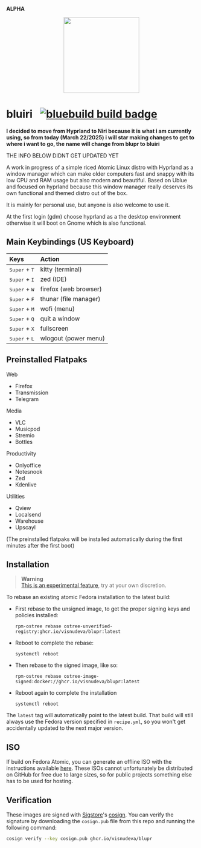 **ALPHA**
<p align="center">
  <a href="https://github.com/visnudeva/bluiri">
    <img src="https://github.com/visnudeva/blupr/blob/main/bluiri1.png" width=200 />
  </a>
</p>

# bluiri &nbsp; [![bluebuild build badge](https://github.com/visnudeva/blupr/actions/workflows/build.yml/badge.svg)](https://github.com/visnudeva/blupr/actions/workflows/build.yml)

**I decided to move from Hyprland to Niri because it is what i am currently using, so from today (March 22/2025) i will star making changes to get to where i want to go, the name will change from blupr to bluiri**

THE INFO BELOW DIDNT GET UPDATED YET

A work in progress of a simple riced Atomic Linux distro with Hyprland as a window manager which can make older computers fast and snappy with its low CPU and RAM usage but also modern and beautiful.
Based on Ublue and focused on hyprland because this window manager really deserves its own functional and themed distro out of the box.

It is mainly for personal use, but anyone is also welcome to use it.

At the first login (gdm) choose hyprland as a the desktop environment otherwise it will boot on Gnome which is also functional.

## Main Keybindings (US Keyboard)

<div align="left">

| Keys | Action |
| :--- | :--- |
| <kbd>Super</kbd> + <kbd>T</kbd> | kitty (terminal) |
| <kbd>Super</kbd> + <kbd>I</kbd> | zed (IDE) |
| <kbd>Super</kbd> + <kbd>W</kbd> | firefox (web browser) |
| <kbd>Super</kbd> + <kbd>F</kbd> | thunar (file manager) |
| <kbd>Super</kbd> + <kbd>M</kbd> | wofi (menu) |
| <kbd>Super</kbd> + <kbd>Q</kbd> | quit a window |
| <kbd>Super</kbd> + <kbd>X</kbd> | fullscreen |
| <kbd>Super</kbd> + <kbd>L</kbd> | wlogout (power menu) |

</div>

## Preinstalled Flatpaks

<div>

Web
- Firefox
- Transmission
- Telegram

Media
- VLC
- Musicpod
- Stremio
- Bottles

Productivity
- Onlyoffice
- Notesnook
- Zed
- Kdenlive
  
Utilities
- Qview
- Localsend
- Warehouse
- Upscayl
  
(The preinstalled flatpaks will be installed automatically during the first minutes after the first boot)
</div>


## Installation

> **Warning**  
> [This is an experimental feature](https://www.fedoraproject.org/wiki/Changes/OstreeNativeContainerStable), try at your own discretion.

To rebase an existing atomic Fedora installation to the latest build:

- First rebase to the unsigned image, to get the proper signing keys and policies installed:
  ```
  rpm-ostree rebase ostree-unverified-registry:ghcr.io/visnudeva/blupr:latest
  ```
- Reboot to complete the rebase:
  ```
  systemctl reboot
  ```
- Then rebase to the signed image, like so:
  ```
  rpm-ostree rebase ostree-image-signed:docker://ghcr.io/visnudeva/blupr:latest
  ```
- Reboot again to complete the installation
  ```
  systemctl reboot
  ```

The `latest` tag will automatically point to the latest build. That build will still always use the Fedora version specified in `recipe.yml`, so you won't get accidentally updated to the next major version.

## ISO

If build on Fedora Atomic, you can generate an offline ISO with the instructions available [here](https://blue-build.org/learn/universal-blue/#fresh-install-from-an-iso). These ISOs cannot unfortunately be distributed on GitHub for free due to large sizes, so for public projects something else has to be used for hosting.

## Verification

These images are signed with [Sigstore](https://www.sigstore.dev/)'s [cosign](https://github.com/sigstore/cosign). You can verify the signature by downloading the `cosign.pub` file from this repo and running the following command:

```bash
cosign verify --key cosign.pub ghcr.io/visnudeva/blupr
```
